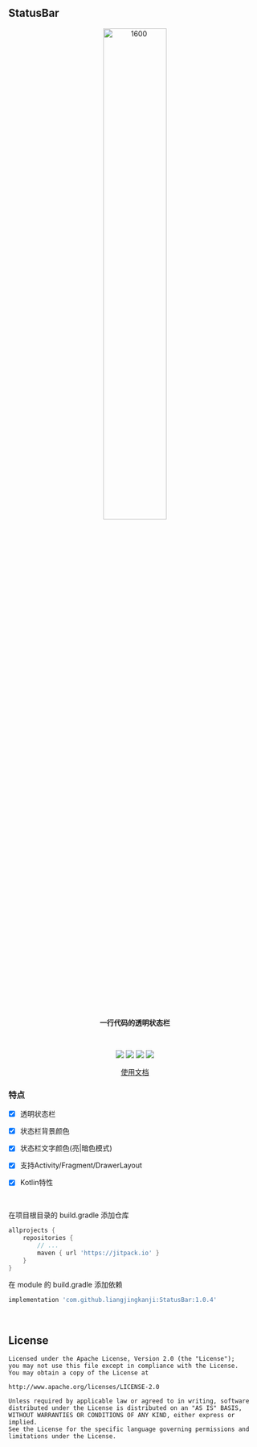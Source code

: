 ## StatusBar

<p align="center"><img src="https://i.imgur.com/o18sw7W.jpg" alt="1600" width="50%"/></p>

<p align="center"><strong>一行代码的透明状态栏</strong></p><br>

<p align="center">
<a href="https://jitpack.io/#liangjingkanji/StatusBar"><img src="https://jitpack.io/v/liangjingkanji/StatusBar.svg"/></a>
<img src="https://img.shields.io/badge/language-kotlin-orange.svg"/>
<img src="https://img.shields.io/badge/license-Apache-blue"/>
<a href="https://jq.qq.com/?_wv=1027&k=vWsXSNBJ"><img src="https://img.shields.io/badge/QQ群-752854893-blue"/></a>
</p>
<p align="center"><a href="http://liangjingkanji.github.io/StatusBar/">使用文档</a></p>

### 特点

- [x] 透明状态栏
- [x] 状态栏背景颜色
- [x] 状态栏文字颜色(亮|暗色模式)
- [x] 支持Activity/Fragment/DrawerLayout
- [x] Kotlin特性






<br>

在项目根目录的 build.gradle 添加仓库

```groovy
allprojects {
    repositories {
        // ...
        maven { url 'https://jitpack.io' }
    }
}
```

在 module 的 build.gradle 添加依赖

```groovy
implementation 'com.github.liangjingkanji:StatusBar:1.0.4'
```

<br>

## License

```
Licensed under the Apache License, Version 2.0 (the "License");
you may not use this file except in compliance with the License.
You may obtain a copy of the License at

http://www.apache.org/licenses/LICENSE-2.0

Unless required by applicable law or agreed to in writing, software
distributed under the License is distributed on an "AS IS" BASIS,
WITHOUT WARRANTIES OR CONDITIONS OF ANY KIND, either express or implied.
See the License for the specific language governing permissions and
limitations under the License.
```
